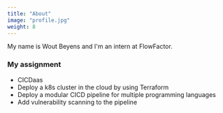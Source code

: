 ```yaml
---
title: "About"
image: "profile.jpg"
weight: 8
---
```


My name is Wout Beyens and I'm an intern at FlowFactor.

### My assignment

* CICDaas
* Deploy a k8s cluster in the cloud by using Terraform
* Deploy a modular CICD pipeline for multiple programming languages
* Add vulnerability scanning to the pipeline
